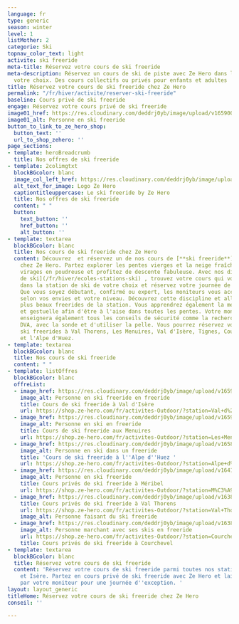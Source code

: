 ```yaml
---
language: fr
type: generic
season: winter
level: 1
listMother: 2
categorie: Ski
topnav_color_text: light
activite: ski freeride
meta-title: Réservez votre cours de ski freeride
meta-description: Réservez un cours de ski de piste avec Ze Hero dans la station de
  votre choix. Des cours collectifs ou privés pour enfants et adultes
title: Réservez votre cours de ski freeride chez Ze Hero
permalink: "/fr/hiver/activite/reserver-ski-freeride"
baseline: Cours privé de ski freeride
engage: Réservez votre cours privé de ski freeride
image01_href: https://res.cloudinary.com/deddrj0yb/image/upload/v1659001495/website/winter/A04-13-113.jpg
image01_alt: Personne en ski freeride
button_to_link_to_ze_hero_shop:
  button_text: ''
  url_to_shop_zehero: ''
page_sections:
- template: heroBreadcrumb
  title: Nos offres de ski freeride
- template: 2colimgtxt
  blockBGcolor: blanc
  image_col_left_href: https://res.cloudinary.com/deddrj0yb/image/upload/v1640094644/website/logo/Sur%20fond%20clair/logo-ze-hero-horizontal_4_a3dhvk.png
  alt_text_for_image: Logo Ze Hero
  captiontitleuppercase: Le ski freeride by Ze Hero
  title: Nos offres de ski freeride
  content: " "
  button:
    text_button: ''
    href_button: ''
    alt_button: ''
- template: textarea
  blockBGcolor: blanc
  title: Nos cours de ski freeride chez Ze Hero
  content: Découvrez  et réservez un de nos cours de [**ski freeride**](/fr/hiver/activites/ski-freeride)
    chez Ze Hero. Partez explorer les pentes vierges et la neige fraîche. Tracez vos
    virages en poudreuse et profitez de descente fabuleuse. Avec nos différentes [écoles
    de ski](/fr/hiver/ecoles-stations-ski) , trouvez votre cours qui vous convient
    dans la station de ski de votre choix et réservez votre journée de ski freeride.
    Que vous soyez débutant, confirmé ou expert, les moniteurs vous accompagneront
    selon vos envies et votre niveau. Découvrez cette discipline et aller dans les
    plus beaux freerides de la station. Vous apprendrez également la meilleure technique
    et gestuelle afin d'être à l'aise dans toutes les pentes. Votre moniteur vous
    enseignera également tous les conseils de sécurité comme la recherche avec un
    DVA, avec la sonde et d'utiliser la pelle. Vous pourrez réservez vos cours de
    ski freerides à Val Thorens, Les Menuires, Val d'Isère, Tignes, Courchevel, Méribel
    et l'Alpe d'Huez.
- template: textarea
  blockBGcolor: blanc
  title: Nos cours de ski freeride
  content: " "
- template: listOffres
  blockBGcolor: blanc
  offreList:
  - image_href: https://res.cloudinary.com/deddrj0yb/image/upload/v1659001495/website/winter/A04-13-113.jpg
    image_alt: Personne en ski freeride en freeride
    title: Cours de ski freeride à Val d'Isère
    url: https://shop.ze-hero.com/fr/activites-Outdoor/?station=Val+d%27Is%C3%A8re&calessonstype=Cours+priv%C3%A9&catypegenderlistsummer=all&calessonsactivitytype=Hors+piste&start-date=
  - image_href: https://res.cloudinary.com/deddrj0yb/image/upload/v1659001449/website/winter/shutterstock_1120866635.jpg
    image_alt: Personne en ski en freeride
    title: Cours de ski freeride aux Menuires
    url: https://shop.ze-hero.com/fr/activites-Outdoor/?station=Les+Menuires&calessonstype=Cours+priv%C3%A9&catypegenderlistsummer=all&calessonsactivitytype=Hors+piste&start-date=
  - image_href: https://res.cloudinary.com/deddrj0yb/image/upload/v1658839133/website/winter/164359367_7995718387166229_3029293489305122895_n.jpg
    image_alt: Personne en ski dans un freeride
    title: 'Cours de ski freeride à l''Alpe d''Huez '
    url: https://shop.ze-hero.com/fr/activites-Outdoor/?station=Alpe+d%27Huez&calessonstype=Cours+priv%C3%A9&catypegenderlistsummer=all&calessonsactivitytype=Hors+piste&start-date=
  - image_href: https://res.cloudinary.com/deddrj0yb/image/upload/v1641891585/website/winter/sophie-the-laya-yogis-Yf-EC_VWYwY-unsplash_fqd8ow.jpg
    image_alt: Personne en ski freeride
    title: Cours privés de ski freeride à Méribel
    url: https://shop.ze-hero.com/fr/activites-Outdoor/?station=M%C3%A9ribel&calessonstype=Cours+priv%C3%A9&catypegenderlistsummer=all&calessonsactivitytype=Hors+piste&start-date=
  - image_href: https://res.cloudinary.com/deddrj0yb/image/upload/v1638883534/website/winter/Ski-descente-poudreuse_jkfdf6.jpg
    title: Cours privés de ski freeride à Val Thorens
    url: https://shop.ze-hero.com/fr/activites-Outdoor/?station=Val+Thorens&calessonstype=Cours+priv%C3%A9&catypegenderlistsummer=all&calessonsactivitytype=Hors+piste&start-date=
    image_alt: Personne faisant du ski freeride
  - image_href: https://res.cloudinary.com/deddrj0yb/image/upload/v1638822772/website/winter/robson-hatsukami-morgan-P6389nx91BA-unsplash_ptpsoi.jpg
    image_alt: Personne marchant avec ses skis en freeride
    url: https://shop.ze-hero.com/fr/activites-Outdoor/?station=Courchevel&calessonstype=Cours+priv%C3%A9&catypegenderlistsummer=all&calessonsactivitytype=Hors+piste&start-date=
    title: Cours privés de ski freeride à Courchevel
- template: textarea
  blockBGcolor: blanc
  title: Réservez votre cours de ski freeride
  content: 'Réservez votre cours de ski freeride parmi toutes nos stations en Savoie
    et Isère. Partez en cours privé de ski freeride avec Ze Hero et laissez vous guider
    par votre moniteur pour une journée d''exception. '
layout: layout_generic
titleHome: Réservez votre cours de ski freeride chez Ze Hero
conseil: ''

---
```

